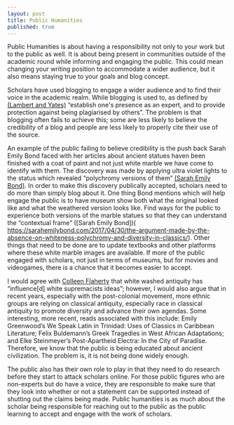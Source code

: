 ```yaml
---
layout: post
title: Public Humanities
published: true
---
```


Public Humanities is about having a responsibility not only to your work but to the public as well. It is about being present in communities outside of the academic round while informing and engaging the public. This could mean changing your writing position to accommodate a wider audience, but it also means staying true to your goals and blog concept.   

Scholars have used blogging to engage a wider audience and to find their voice in the academic realm. While blogging is used to, as defined by [(Lambert and Yates)]( http://intarch.ac.uk/journal/issue39/6/toc.html) “establish one's presence as an expert, and to provide protection against being plagiarised by others”. The problem is that blogging often fails to achieve this; some are less likely to believe the credibility of a blog and people are less likely to properly cite their use of the source. 

An example of the public failing to believe credibility is the push back Sarah Emily Bond faced with her articles about ancient statues haven been finished with a coat of paint and not just white marble we have come to identify with them. The discovery was made by applying ultra violet lights to the status which revealed “polychromy versions of them” [(Sarah Emily Bond)]( https://sarahemilybond.com/2017/04/30/the-argument-made-by-the-absence-on-whiteness-polychromy-and-diversity-in-classics/). In order to make this discovery publically accepted, scholars need to do more than simply blog about it. One thing Bond mentions which will help engage the public is to have museum show both what the original looked like and what the weathered version looks like. Find ways for the public to experience both versions of the marble statues so that they can understand the “contextual frame” ([Sarah Emily Bond])( https://sarahemilybond.com/2017/04/30/the-argument-made-by-the-absence-on-whiteness-polychromy-and-diversity-in-classics/). Other things that need to be done are to update textbooks and other platforms where these white marble images are available. 
If more of the public engaged with scholars, not just in terms of museums, but for movies and videogames, there is a chance that it becomes easier to accept. 

I would agree with [Colleen Flaherty](https://www.insidehighered.com/news/2017/06/19/classicist-finds-herself-target-online-threats-after-article-ancient-statues
) that white washed antiquity has “influence[d] white supremacists ideas”; however, I would also argue that in recent years, especially with the post-colonial movement, more ethnic groups are relying on classical antiquity, especially race in classical antiquity to promote diversity and advance their own agendas. Some interesting, more recent, reads associated with this include: Emily Greenwood’s We Speak Latin in Trinidad: Uses of Classics in Caribbean Literature; Felix Buldemann’s  Greek Tragedies in West African Adaptations; and Elke Steinmeyer’s Post-Apartheid Electra: In the City of Paradise. Therefore, we know that the public is being educated about ancient civilization. The problem is, it is not being done widely enough. 

The public also has their own role to play in that they need to do research before they start to attack scholars online. For those public figures who are non-experts but do have a voice, they are responsible to make sure that they look into whether or not a statement can be supported instead of shutting out the claims being made. Public humanities is as much about the scholar being responsible for reaching out to the public as the public learning to accept and engage with the work of scholars.
